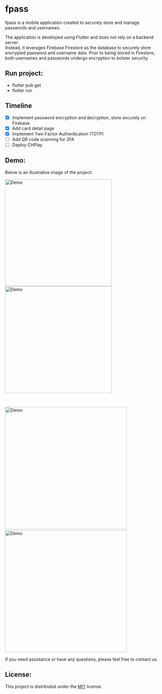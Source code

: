 # fpass

fpass is a mobile application created to securely store and manage passwords and usernames.

The application is developed using Flutter and does not rely on a backend server.\
Instead, it leverages Firebase Firestore as the database to securely store encrypted password and username data. Prior to being stored in Firestore, both usernames and passwords undergo encryption to bolster security.

## Run project:
- flutter pub get
- flutter run

## Timeline
- [x] Implement password encryption and decryption, store securely on Firebase
- [x] Add card detail page
- [x] Implement Two-Factor Authentication (TOTP)
- [ ] Add QR code scanning for 2FA
- [ ] Deploy CHPlay

## Demo:

Below is an illustrative image of the project:

<img src="./images/demo3.jpg" alt="Demo" width="350"> <img src="./images/demo2.jpg" alt="Demo" width="350">

&nbsp;

<img src="./images/demo1.jpg" alt="Demo" width="400">
&nbsp;&nbsp;&nbsp;
<img src="./images/demo4.jpg" alt="Demo" width="400">

If you need assistance or have any questions, please feel free to contact us.

## License:

This project is distributed under the [MIT](https://opensource.org/licenses/MIT) license.